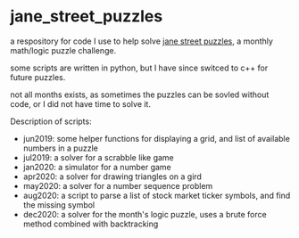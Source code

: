 # jane_street_puzzles
a respository for code I use to help solve [jane street puzzles](https://janestreet.com/puzzles/current-puzzle/), a monthly math/logic puzzle challenge.

some scripts are written in python, but I have since switced to c++ for future puzzles.

not all months exists, as sometimes the puzzles can be sovled without code, or I did not have time to solve it.

Description of scripts:

* jun2019: some helper functions for displaying a grid, and list of available numbers in a puzzle
* jul2019: a solver for a scrabble like game
* jan2020: a simulator for a number game
* apr2020: a solver for drawing triangles on a gird
* may2020: a solver for a number sequence problem
* aug2020: a script to parse a list of stock market ticker symbols, and find the missing symbol
* dec2020: a solver for the month's logic puzzle, uses a brute force method combined with backtracking

